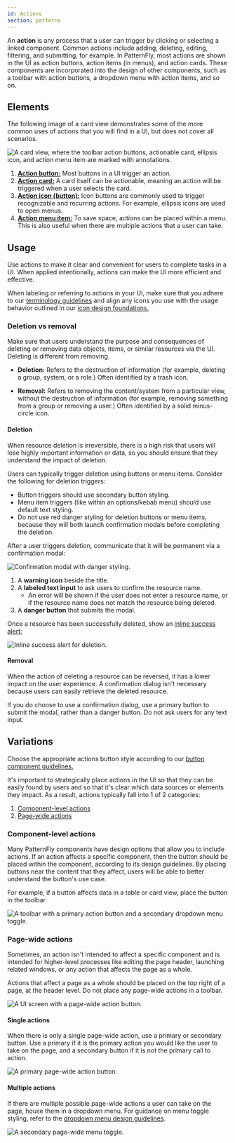 ```yaml
---
id: Actions
section: patterns
---
```


An **action** is any process that a user can trigger by clicking or selecting a linked component. Common actions include adding, deleting, editing, filtering, and submitting, for example. In PatternFly, most actions are shown in the UI as action buttons, action items (in menus), and action cards. These components are incorporated into the design of other components, such as a toolbar with action buttons, a dropdown menu with action items, and so on.

## Elements 

The following image of a card view demonstrates some of the more common uses of actions that you will find in a UI, but does not cover all scenarios. 

![A card view, where the toolbar action buttons, actionable card, ellipsis icon, and action menu item are marked with annotations.](./img/actions-pattern.png)

1. [**Action button:**](/components/button) Most buttons in a UI trigger an action. 
1. [**Action card:**](/components/card#actionable) A card itself can be actionable, meaning an action will be triggered when a user selects the card.
1. [**Action icon (button):**](/components/button) Icon buttons are commonly used to trigger recognizable and recurring actions. For example, ellipsis icons are used to open menus.
1. [**Action menu item:**](/components/menus/menu/design-guidelines#action-menu) To save space, actions can be placed within a menu. This is also useful when there are multiple actions that a user can take. 

## Usage

Use actions to make it clear and convenient for users to complete tasks in a UI. When applied intentionally, actions can make the UI more efficient and effective. 

When labeling or referring to actions in your UI, make sure that you adhere to our [terminology guidelines](/ux-writing/terminology) and align any icons you use with the usage behavior outlined in our [icon design foundations.](/design-foundations/icons#all-icons) 

### Deletion vs removal 
Make sure that users understand the purpose and consequences of deleting or removing data objects, items, or similar resources via the UI. Deleting is different from removing. 

- **Deletion:** Refers to the destruction of information (for example, deleting a group, system, or a role.) Often identified by a trash icon.

- **Removal:** Refers to removing the content/system from a particular view, without the destruction of information (for example, removing something from a group or removing a user.) Often identified by a solid minus-circle icon.

#### Deletion 

When resource deletion is irreversible, there is a high risk that users will lose highly important information or data, so you should ensure that they understand the impact of deletion. 

Users can typically trigger deletion using buttons or menu items. Consider the following for deletion triggers:
- Button triggers should use secondary button styling. 
- Menu item triggers (like within an options/kebab menu) should use default text styling. 
- Do not use red danger styling for deletion buttons or menu items, because they will both launch confirmation modals before completing the deletion. 

After a user triggers deletion, communicate that it will be permanent via a confirmation modal:

![Confirmation modal with danger styling.](./img/critical-deletion-modal.png)

1. A **warning icon** beside the title.
1. A **labeled text input** to ask users to confirm the resource name. 
    - An error will be shown if the user does not enter a resource name, or if the resource name does not match the resource being deleted.
1. A **danger button** that submits the modal.

Once a resource has been successfully deleted, show an [inline success alert:](/components/alert#inline-alerts-variants)

![Inline success alert for deletion.](./img/critical-deletion-success.png)

#### Removal
When the action of deleting a resource can be reversed, it has a lower impact on the user experience. A confirmation dialog isn't necessary because users can easily retrieve the deleted resource. 

If you do choose to use a confirmation dialog, use a primary button to submit the modal, rather than a danger button. Do not ask users for any text input. 

## Variations 

Choose the appropriate actions button style according to our [button component guidelines.](/components/button/design-guidelines#variations)

It's important to strategically place actions in the UI so that they can be easily found by users and so that it's clear which data sources or elements they impact. As a result, actions typically fall into 1 of 2 categories: 
1. [Component-level actions](#component-level-actions)
1. [Page-wide actions](#page-wide-actions)

### Component-level actions

Many PatternFly components have design options that allow you to include actions. If an action affects a specific component, then the button should be placed within the component, according to its design guidelines. By placing buttons near the content that they affect, users will be able to better understand the button's use case.

For example, if a button affects data in a table or card view, place the button in the toolbar. 

![A toolbar with a primary action button and a secondary dropdown menu toggle.](./img/component-actions-dropdown.png)

### Page-wide actions

Sometimes, an action isn't intended to affect a specific component and is intended for higher-level processes like editing the page header, launching related windows, or any action that affects the page as a whole. 

Actions that affect a page as a whole should be placed on the top right of a page, at the header level. Do not place any page-wide actions in a toolbar.

![A UI screen with a page-wide action button.](../../components/table/img/page-action.png)

#### Single actions 
When there is only a single page-wide action, use a primary or secondary button. Use a primary if it is the primary action you would like the user to take on the page, and a secondary button if it is not the primary call to action.

![A primary page-wide action button.](./img/page-actions-primary.png)

#### Multiple actions
If there are multiple possible page-wide actions a user can take on the page, house them in a dropdown menu. For guidance on menu toggle styling, refer to the [dropdown menu design guidelines](/components/menus/dropdown/design-guidelines).

![A secondary page-wide menu toggle.](./img/page-actions-secondary.png)